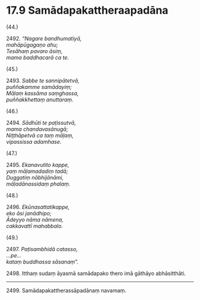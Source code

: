 

# 17.9 Samādapakattheraapadāna



(44.)

2492\. _“Nagare bandhumatiyā,_  
_mahāpūgagaṇo ahu;_  
_Tesāhaṃ pavaro āsiṃ,_  
_mama baddhacarā ca te._  


(45.)

2493\. _Sabbe te sannipātetvā,_  
_puññakamme samādayiṃ;_  
_Māḷaṃ kassāma saṃghassa,_  
_puññakkhettaṃ anuttaraṃ._  


(46.)

2494\. _Sādhūti te paṭissutvā,_  
_mama chandavasānugā;_  
_Niṭṭhāpetvā ca taṃ māḷaṃ,_  
_vipassissa adamhase._  


(47.)

2495\. _Ekanavutito kappe,_  
_yaṃ māḷamadadiṃ tadā;_  
_Duggatiṃ nābhijānāmi,_  
_māḷadānassidaṃ phalaṃ._  


(48.)

2496\. _Ekūnasattatikappe,_  
_eko āsi janādhipo;_  
_Ādeyyo nāma nāmena,_  
_cakkavattī mahabbalo._  


(49.)

2497\. _Paṭisambhidā catasso,_  
_…pe…_  
_kataṃ buddhassa sāsanaṃ”._  


2498\. Itthaṃ sudaṃ āyasmā samādapako thero imā gāthāyo abhāsitthāti.

---

2499\. Samādapakattherassāpadānaṃ navamaṃ.





